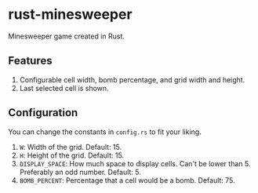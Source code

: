 # rust-minesweeper

Minesweeper game created in Rust.

## Features

1. Configurable cell width, bomb percentage, and grid width and height.
2. Last selected cell is shown.

## Configuration

You can change the constants in `config.rs` to fit your liking.

1. `W`: Width of the grid. Default: 15.
2. `H`: Height of the grid. Default: 15.
3. `DISPLAY_SPACE`: How much space to display cells. Can't be lower than 5. Preferably an odd number. Default: 5.
4. `BOMB_PERCENT`: Percentage that a cell would be a bomb. Default: 75.
